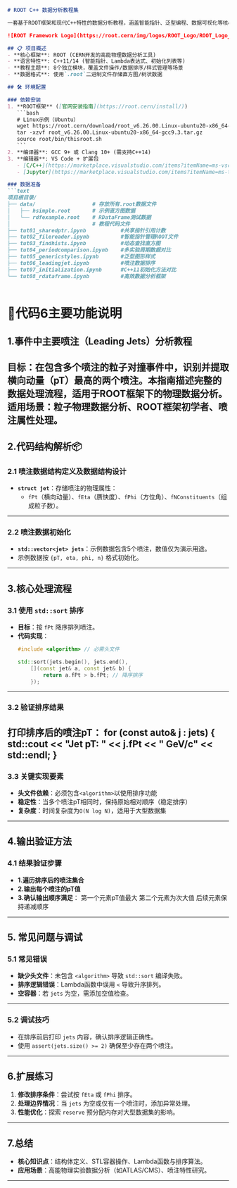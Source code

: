 ```markdown
# ROOT C++ 数据分析教程集

一套基于ROOT框架和现代C++特性的数据分析教程，涵盖智能指针、泛型编程、数据可视化等核心技能。

![ROOT Framework Logo](https://root.cern/img/logos/ROOT_Logo/ROOT_Logo_vertical.png)

## 📋 项目概述
- **核心框架**: ROOT (CERN开发的高能物理数据分析工具)
- **语言特性**: C++11/14 (智能指针、Lambda表达式、初始化列表等)
- **教程主题**: 8个独立模块，覆盖文件操作/数据排序/样式管理等场景
- **数据格式**: 使用`.root`二进制文件存储直方图/树状数据

## 🛠 环境配置

### 依赖安装
1. **ROOT框架** ([官网安装指南](https://root.cern/install/))
   ```bash
   # Linux示例（Ubuntu）
   wget https://root.cern/download/root_v6.26.00.Linux-ubuntu20-x86_64-gcc9.3.tar.gz
   tar -xzvf root_v6.26.00.Linux-ubuntu20-x86_64-gcc9.3.tar.gz
   source root/bin/thisroot.sh
   ```
2. **编译器**: GCC 9+ 或 Clang 10+ (需支持C++14)
3. **编辑器**: VS Code + 扩展包
   - [C/C++](https://marketplace.visualstudio.com/items?itemName=ms-vscode.cpptools)
   - [Jupyter](https://marketplace.visualstudio.com/items?itemName=ms-toolsai.jupyter)

### 数据准备
```text
项目根目录/
├── data/                  # 存放所有.root数据文件
│   ├── hsimple.root       # 示例直方图数据
│   └── rdfexample.root    # RDataFrame测试数据
│                          # 教程代码文件
├── tut01_sharedptr.ipynb           #共享指针引用计数
├── tut02_filereader.ipynb          #智能指针管理ROOT文件
├── tut03_findhists.ipynb           #动态查找直方图
├── tut04_periodcomparison.ipynb    #多实验周期数据对比
├── tut05_genericstyles.ipynb       #泛型图形样式
├── tut06_leadingjet.ipynb          #喷注数据排序
├── tut07_initialization.ipynb      #C++11初始化方法对比
└── tut08_rdataframe.ipynb          #高效数据分析框架
              
```



# 📮代码6主要功能说明 #

## 1.事件中主要喷注（Leading Jets）分析教程
**目标**：在包含多个喷注的粒子对撞事件中，识别并提取横向动量（pT）最高的两个喷注。本指南描述完整的数据处理流程，适用于ROOT框架下的物理数据分析。
**适用场景**：粒子物理数据分析、ROOT框架初学者、喷注属性处理。
---

## 2.代码结构解析📦
### 2.1 喷注数据结构定义及数据结构设计
- **`struct jet`**：存储喷注的物理属性：
  - `fPt`（横向动量）、`fEta`（赝快度）、`fPhi`（方位角）、`fNConstituents`（组成粒子数）。
---

### 2.2 喷注数据初始化
- **`std::vector<jet> jets`**：示例数据包含5个喷注，数值仅为演示用途。
- 示例数据按 `{pT, eta, phi, n}` 格式初始化。
---

## 3.核心处理流程
### 3.1 使用 `std::sort` 排序
- **目标**：按 `fPt` 降序排列喷注。
- **代码实现**：
  ```cpp
  #include <algorithm> // 必需头文件

  std::sort(jets.begin(), jets.end(), 
      [](const jet& a, const jet& b) { 
          return a.fPt > b.fPt; // 降序排序
      });
---

### 3.2 验证排序结果
**打印排序后的喷注pT**：
    for (const auto& j : jets) {
    std::cout << "Jet pT: " << j.fPt << " GeV/c" << std::endl;
}
---

### 3.3 关键实现要素
- **头文件依赖**：必须包含`<algorithm>`以使用排序功能
- **稳定性**：当多个喷注pT相同时，保持原始相对顺序（稳定排序）
- **复杂度**：时间复杂度为`O(N log N)`，适用于大型数据集
---

## 4.输出验证方法
### 4.1 结果验证步骤
- **1.遍历排序后的喷注集合**
- **2.输出每个喷注的pT值**
- **3.确认输出顺序满足**：
    第一个元素pT值最大
    第二个元素为次大值
    后续元素保持递减顺序
---

## 5. 常见问题与调试
### 5.1 常见错误
- **缺少头文件**：未包含 `<algorithm>` 导致 `std::sort` 编译失败。
- **排序逻辑错误**：Lambda函数中误用 `<` 导致升序排列。
- **空容器**：若 `jets` 为空，需添加空值检查。
---

### 5.2 调试技巧
- 在排序前后打印 `jets` 内容，确认排序逻辑正确性。
- 使用 `assert(jets.size() >= 2)` 确保至少存在两个喷注。
---

## 6.扩展练习

1. **修改排序条件**：尝试按 `fEta` 或 `fPhi` 排序。
2. **处理边界情况**：当 `jets` 为空或仅有一个喷注时，添加异常处理。
3. **性能优化**：探索 `reserve` 预分配内存对大型数据集的影响。
---

## 7.总结
- **核心知识点**：结构体定义、STL容器操作、Lambda函数与排序算法。
- **应用场景**：高能物理实验数据分析（如ATLAS/CMS）、喷注特性研究。
---


<!--by 李诚东-->